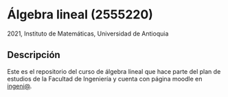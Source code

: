 # Álgebra lineal (2555220)
2021, Instituto de Matemáticas, Universidad de Antioquia

## Descripción
Este es el repositorio del curso de álgebra lineal que hace parte del plan de estudios de la Facultad de Ingeniería y cuenta con página moodle en [ingeni@](http://www.ingeniaudea.co/login/index.php).
